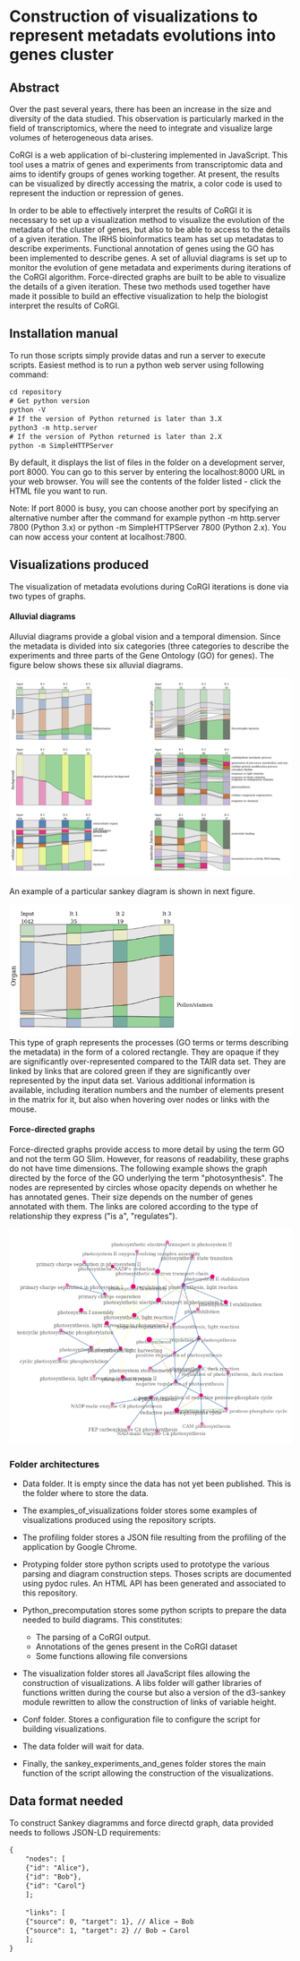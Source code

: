 # Construction of visualizations to represent metadats evolutions into genes cluster

## Abstract
Over the past several years, there has been an increase in the size and diversity of the data studied. This observation is particularly marked in the field of transcriptomics, where the need to integrate and visualize large volumes of heterogeneous data arises.

CoRGI is a web application of bi-clustering implemented in JavaScript. This tool uses a matrix of genes and experiments from transcriptomic data and aims to identify groups of genes working together. At present, the results can be visualized by directly accessing the matrix, a color code is used to represent the induction or repression of genes.

In order to be able to effectively interpret the results of CoRGI it is necessary to set up a visualization method to visualize the evolution of the metadata of the cluster of genes, but also to be able to access to the details of a given iteration. The IRHS bioinformatics team has set up metadatas to describe experiments. Functional annotation of genes using the GO has been implemented to describe genes. A set of alluvial diagrams is set up to monitor the evolution of gene metadata and experiments during iterations of the CoRGI algorithm. Force-directed graphs are built to be able to visualize the details of a given iteration. These two methods used together have made it possible to build an effective visualization to help the biologist interpret the results of CoRGI.

## Installation manual

To run those scripts simply provide datas and run a server to execute scripts. Easiest method is to run a python web server using following command:


    cd repository
    # Get python version
    python -V
    # If the version of Python returned is later than 3.X
    python3 -m http.server
    # If the version of Python returned is later than 2.X
    python -m SimpleHTTPServer


By default, it displays the list of files in the folder on a development server, port 8000. You can go to this server by entering the localhost:8000 URL in your web browser. You will see the contents of the folder listed - click the HTML file you want to run.

Note: If port 8000 is busy, you can choose another port by specifying an alternative number after the command for example python -m http.server 7800 (Python 3.x) or python -m SimpleHTTPServer 7800 (Python 2.x). You can now access your content at localhost:7800.


## Visualizations produced

The visualization of metadata evolutions during CoRGI iterations is done via two types of graphs.

#### Alluvial diagrams
Alluvial diagrams provide a global vision and a temporal dimension. Since the metadata is divided into six categories (three categories to describe the experiments and three parts of the Gene Ontology (GO) for genes). The figure below shows these six alluvial diagrams.

![](./examples_of_visualizations/Sankey_CoRGI_whole.png)

An example of a particular sankey diagram is shown in next figure.

![Sankey diagram of Organs metadats tought CoRGI iterations](./examples_of_visualizations/sankey_organ.png)
This type of graph represents the processes (GO terms or terms describing the metadata) in the form of a colored rectangle. They are opaque if they are significantly over-represented compared to the TAIR data set. They are linked by links that are colored green if they are significantly over represented by the input data set. Various additional information is available, including iteration numbers and the number of elements present in the matrix for it, but also when hovering over nodes or links with the mouse.

#### Force-directed graphs
Force-directed graphs provide access to more detail by using the term GO and not the term GO Slim. However, for reasons of readability, these graphs do not have time dimensions. The following example shows the graph directed by the force of the GO underlying the term "photosynthesis". The nodes are represented by circles whose opacity depends on whether he has annotated genes. Their size depends on the number of genes annotated with them. The links are colored according to the type of relationship they express ("is a", "regulates").

![](./examples_of_visualizations/force_directed_graph.png)


### Folder architectures

- Data folder. It is empty since the data has not yet been published. This is the folder where to store the data.
- The examples_of_visualizations folder stores some examples of visualizations produced using the repository scripts.
- The profiling folder stores a JSON file resulting from the profiling of the application by Google Chrome.
- Protyping folder store python scripts used to prototype the various parsing and diagram construction steps. Thoses scripts are documented using pydoc rules. An HTML API has been generated and associated to this repository.
- Python_precomputation stores some python scripts to prepare the data needed to build diagrams. This constitutes:
    - The parsing of a CoRGI output.
    - Annotations of the genes present in the CoRGI dataset
    - Some functions allowing file conversions

- The visualization folder stores all JavaScript files allowing the construction of visualizations. A libs folder will gather libraries of functions written during the course but also a version of the d3-sankey module rewritten to allow the construction of links of variable height.

- Conf folder. Stores a configuration file to configure the script for building visualizations.
- The data folder will wait for data.  
- Finally, the sankey_experiments_and_genes folder stores the main function of the script allowing the construction of the visualizations.

## Data format needed

To construct Sankey diagramms and force directd graph, data provided needs to follows JSON-LD requirements:

    {
        "nodes": [
        {"id": "Alice"},
        {"id": "Bob"},
        {"id": "Carol"}
        ];

        "links": [
        {"source": 0, "target": 1}, // Alice → Bob
        {"source": 1, "target": 2} // Bob → Carol
        ];
    }
